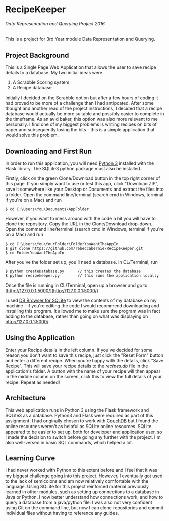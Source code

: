 # RecipeKeeper
###### Data Representation and Querying Project 2016
This is a  project for 3rd Year module Data Representation and Querying.

## Project Background 
This is a Single Page Web Application that allows the user to save recipe details to a database. 
My two initial ideas were 

1. A Scrabble Scoring system
2. A Recipe database

Initially I decided on the Scrabble option but after a few hours of coding it had proved to be more of a challenge than I had antipcated. After some thought and another read of the project instructions, I decided that a recipe database would actually be more suitable and possibly easier to complete in the timeframe. 
As an avid baker, this option was also more relevant to me personally. I find one of my biggest problems is writing recipes on bits of paper and subsequently losing the bits - this is a simple application that would solve this problem.


## Downloading and First Run
In order to run this application, you will need [Python 3](https://www.continuum.io/downloads) installed with the Flask library. The SQLite3 python package must also be installed.

Firstly, click on the green Clone/Download button in the top right corner of this page. 
If you simply want to use or test this app, click "Download ZIP", save it somewhere like your Desktop or Documents and extract the files into a folder. 
Open the command line/terminal (search cmd in Windows, terminal if you're on a Mac) and run
```
$ cd C:\Users\You\Documents\AppFolder
```

However, if you want to mess around with the code a bit you will have to clone the repository. Copy the URL in the Clone/Download drop-down. Open the command line/terminal (search cmd in Windows, terminal if you're on a Mac) and run 
```
$ cd C:\Users\You\YourFolder\FolderYouWantTheAppIn
$ git clone https://github.com/rebeccabernie/RecipeKeeper.git
$ cd FolderYouWantTheAppIn
```

After you've the folder set up, you'll need a database. In CL/Terminal, run
```
$ python createDatabase.py      // this creates the database
$ python recipekeeper.py        // this runs the application locally 
```

Once the file is running in CL/Terminal, open up a browser and go to [http://127.0.0.1:5000/](http://127.0.0.1:5000/)

I used [DB Browser for SQLite](http://sqlitebrowser.org/) to view the contents of my database on my machine - if you're editing the code I would recommend downloading and installing this program. It allowed me to make sure the program was in fact adding to the database, rather than going on what was displaying on http://127.0.0.1:5000/.

## Using the Application
Enter your Recipe details in the left column. If you've decided for some reason you don't want to save this recipe, just click the "Reset Form" button and enter a different recipe.
When you're happy with the details, click "Save Recipe". This will save your recipe details to the _recipes.db_ file in the application's folder.
A button with the name of your recipe will then appear in the middle column on the screen, click this to view the full details of your recipe.
Repeat as needed!

## Architecture

This web application runs in Python 3 using the Flask framework and SQLite3 as a database.
Python3 and Flask were required as part of this assignment. I had originally chosen to work with [CouchDB](http://couchdb.apache.org/) but I found the online resources weren't as helpful as SQLite online resources. SQLite appeared to be easier to set up, both for developer and application user, so I made the decision to switch before going any further with the project. I'm also well-versed in basic SQL commands, which helped a lot.

## Learning Curve

I had never worked with Python to this extent before and I feel that it was my biggest challenge going into this project. However, I eventually got used to the lack of semicolons and am now relatively comfortable with the language. 
Using SQLite for this project reinforced material previously learned in other modules, such as setting up connections to a database in Java or Python. I now better understand how connections work, and how to query a database from a java/python file.
I was also not very confident using Git on the command line, but now I can clone repositories and commit individual files without having to reference any guides.
